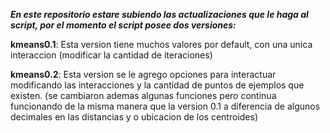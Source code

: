 ***En este repositorio estare subiendo las actualizaciones que le haga al script, por el momento el script posee dos versiones:***


**kmeans0.1**:
  Esta version tiene muchos valores por default, con una unica interaccion (modificar la cantidad de iteraciones) 
  
  
**kmeans0.2**:
  Esta version se le agrego opciones para interactuar modificando las interacciones y la cantidad de puntos de 
  ejemplos que existen. (se cambiaron ademas algunas funciones pero continua funcionando de la misma manera que la version 0.1
  a diferencia de algunos decimales en las distancias y o ubicacion de los centroides) 
